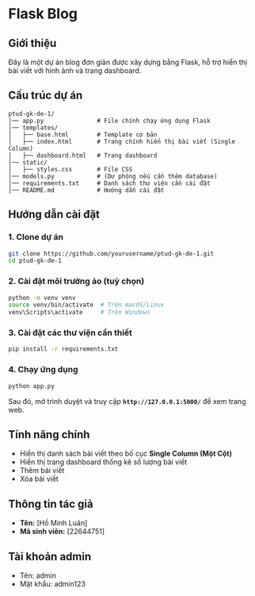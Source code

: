 # Flask Blog

## Giới thiệu
Đây là một dự án blog đơn giản được xây dựng bằng Flask, hỗ trợ hiển thị bài viết với hình ảnh và trang dashboard.

## Cấu trúc dự án
```
ptud-gk-de-1/
│── app.py               # File chính chạy ứng dụng Flask
│── templates/
│   ├── base.html        # Template cơ bản
│   ├── index.html       # Trang chính hiển thị bài viết (Single Column)
│   ├── dashboard.html   # Trang dashboard
│── static/
│   ├── styles.css       # File CSS
│── models.py            # (Dự phòng nếu cần thêm database)
│── requirements.txt     # Danh sách thư viện cần cài đặt
│── README.md            # Hướng dẫn cài đặt
```

## Hướng dẫn cài đặt
### 1. Clone dự án
```sh
git clone https://github.com/yourusername/ptud-gk-de-1.git
cd ptud-gk-de-1
```

### 2. Cài đặt môi trường ảo (tuỳ chọn)
```sh
python -m venv venv
source venv/bin/activate  # Trên macOS/Linux
venv\Scripts\activate     # Trên Windows
```

### 3. Cài đặt các thư viện cần thiết
```sh
pip install -r requirements.txt
```

### 4. Chạy ứng dụng
```sh
python app.py
```

Sau đó, mở trình duyệt và truy cập **`http://127.0.0.1:5000/`** để xem trang web.

## Tính năng chính
- Hiển thị danh sách bài viết theo bố cục **Single Column (Một Cột)**
- Hiển thị trang dashboard thống kê số lượng bài viết
- Thêm bài viết 
- Xóa bài viết

## Thông tin tác giả
- **Tên:** [Hồ Minh Luân]
- **Mã sinh viên:** [22644751]
## Tài khoản admin
- Tên: admin
- Mật khẩu: admin123